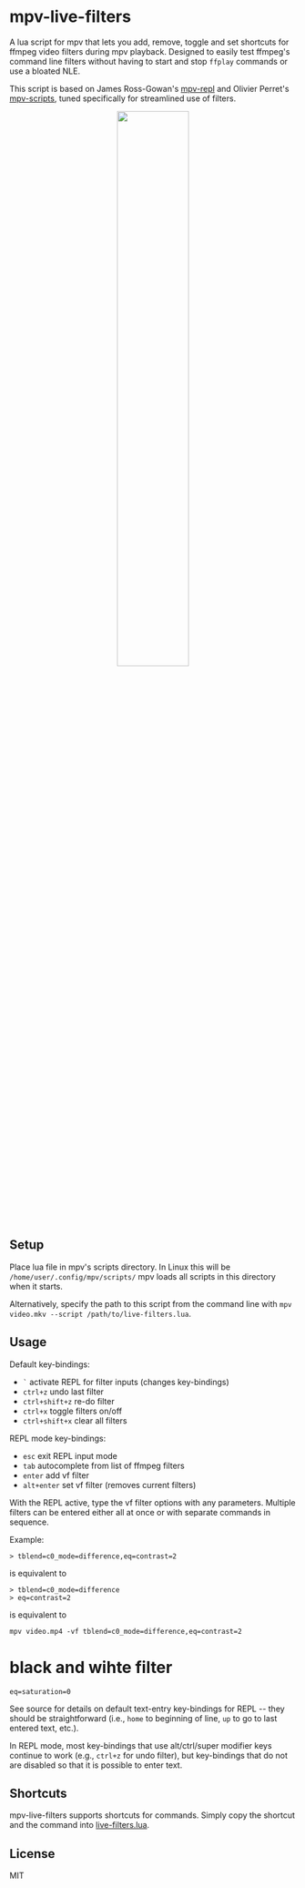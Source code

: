 # mpv-live-filters


A lua script for mpv that lets you add, remove, toggle and set shortcuts for ffmpeg video filters during mpv playback. Designed to easily test ffmpeg's command line filters without having to start and stop `ffplay` commands or use a bloated NLE.

This script is based on James Ross-Gowan's [mpv-repl](https://github.com/rossy/mpv-repl) and Olivier Perret's [mpv-scripts](https://github.com/occivink/mpv-scripts), tuned specifically for streamlined use of filters. 

<p align="middle">
    <img src="assets/example.gif" width="50%" /> 
</p>

## Setup 

Place lua file in mpv's scripts directory. In Linux this will be `/home/user/.config/mpv/scripts/` mpv loads all scripts in this directory when it starts. 

Alternatively, specify the path to this script from the command line with `mpv video.mkv --script /path/to/live-filters.lua`. 


## Usage

Default key-bindings:

- `` ` ``           activate REPL for filter inputs (changes key-bindings)
- `ctrl+z`          undo last filter
- `ctrl+shift+z`    re-do filter
- `ctrl+x`          toggle filters on/off
- `ctrl+shift+x`    clear all filters

REPL mode key-bindings:

- `esc`             exit REPL input mode
- `tab`             autocomplete from list of ffmpeg filters
- `enter`           add vf filter
- `alt+enter`       set vf filter (removes current filters)

With the REPL active, type the vf filter options with any parameters. Multiple filters can be entered either all at once or with separate commands in sequence. 

Example:

    > tblend=c0_mode=difference,eq=contrast=2    

is equivalent to

    > tblend=c0_mode=difference
    > eq=contrast=2

is equivalent to 

    mpv video.mp4 -vf tblend=c0_mode=difference,eq=contrast=2

# black and wihte filter

`eq=saturation=0`

See source for details on default text-entry key-bindings for REPL -- they should be straightforward (i.e., `home` to beginning of line, `up` to go to last entered text, etc.). 

In REPL mode, most key-bindings that use alt/ctrl/super modifier keys continue to work (e.g., `ctrl+z` for undo filter), but key-bindings that do not are disabled so that it is possible to enter text.

## Shortcuts

mpv-live-filters supports shortcuts for commands. Simply copy the shortcut and the command into [live-filters.lua](https://github.com/hdbhdb/mpv-live-filters/blob/1d4f571ec68ab2a9d8667cbcedcdb8145f68baf0/live-filters.lua#L112-L121). 

## License

MIT

